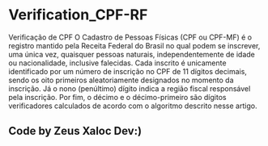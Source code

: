 # Verification_CPF-RF
Verificação de CPF  O Cadastro de Pessoas Físicas (CPF ou CPF-MF) é o registro mantido pela Receita Federal do Brasil no qual podem se inscrever, uma única vez, quaisquer pessoas naturais, independentemente de idade ou nacionalidade, inclusive falecidas. Cada inscrito é unicamente identificado por um número de inscrição no CPF de 11 dígitos decimais, sendo os oito primeiros aleatoriamente designados no momento da inscrição. Já o nono (penúltimo) dígito indica a região fiscal responsável pela inscrição. Por fim, o décimo e o décimo-primeiro são dígitos verificadores calculados de acordo com o algoritmo descrito nesse artigo.
## Code by Zeus Xaloc Dev:)

